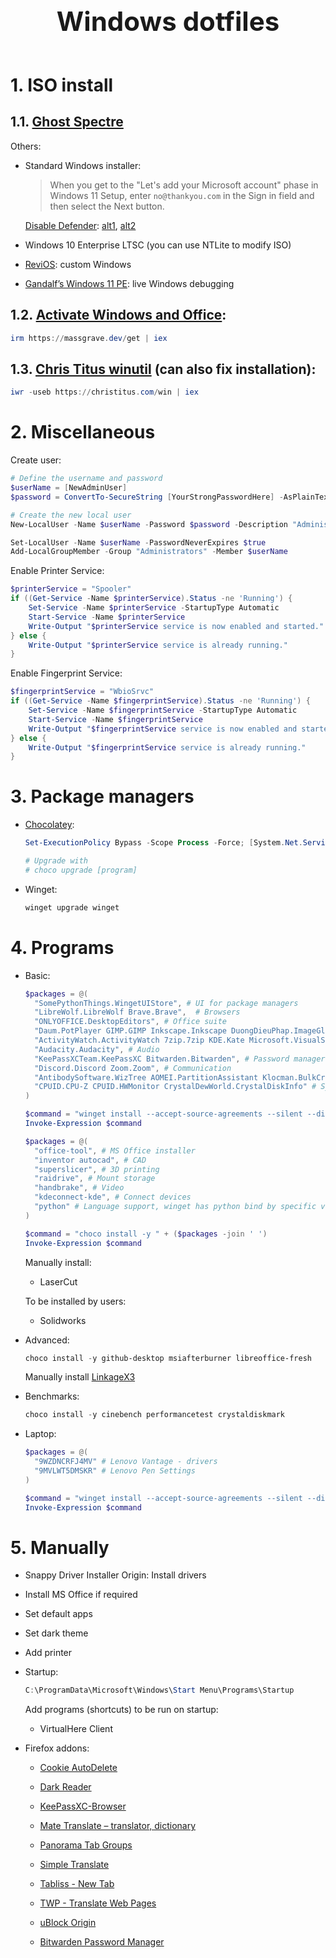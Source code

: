 <!-- markdownlint-disable MD033 MD041 -->

<!--- Title --->

<p align="center" style="font-size: 42px; font-weight: bold; margin-top: 200px; margin-bottom: 60px;">
    Windows dotfiles
</p>

# 1. ISO install

## 1.1. [Ghost Spectre](https://tech-latest.com/ghost-spectre-windows-11/)

Others:

- Standard Windows installer:

  > When you get to the "Let's add your Microsoft account" phase in Windows 11 Setup, enter `no@thankyou.com` in the Sign in field and then select the Next button.

  [Disable Defender](https://github.com/swagkarna/Defeat-Defender-V1.2.0): [alt1](https://github.com/qtkite/defender-control), [alt2](https://github.com/teeotsa/windows-11-debloat)

- Windows 10 Enterprise LTSC (you can use NTLite to modify ISO)
- [ReviOS](https://revi.cc/revios/download/?method=iso): custom Windows
- [Gandalf’s Windows 11 PE](http://windowsmatters.com/): live Windows debugging

## 1.2. [Activate Windows and Office](https://github.com/massgravel/Microsoft-Activation-Scripts):

```powershell
irm https://massgrave.dev/get | iex
```

## 1.3. [Chris Titus winutil](https://github.com/ChrisTitusTech/winutil) (can also fix installation):

```powershell
iwr -useb https://christitus.com/win | iex
```

# 2. Miscellaneous

Create user:

```powershell
# Define the username and password
$userName = [NewAdminUser]
$password = ConvertTo-SecureString [YourStrongPasswordHere] -AsPlainText -Force

# Create the new local user
New-LocalUser -Name $userName -Password $password -Description "Administrator account" -AccountNeverExpires

Set-LocalUser -Name $userName -PasswordNeverExpires $true
Add-LocalGroupMember -Group "Administrators" -Member $userName
```

Enable Printer Service:

```powershell
$printerService = "Spooler"
if ((Get-Service -Name $printerService).Status -ne 'Running') {
    Set-Service -Name $printerService -StartupType Automatic
    Start-Service -Name $printerService
    Write-Output "$printerService service is now enabled and started."
} else {
    Write-Output "$printerService service is already running."
}
```

Enable Fingerprint Service:

```powershell
$fingerprintService = "WbioSrvc"
if ((Get-Service -Name $fingerprintService).Status -ne 'Running') {
    Set-Service -Name $fingerprintService -StartupType Automatic
    Start-Service -Name $fingerprintService
    Write-Output "$fingerprintService service is now enabled and started."
} else {
    Write-Output "$fingerprintService service is already running."
}
```

# 3. Package managers

- [Chocolatey](https://community.chocolatey.org/packages):

  ```powershell
  Set-ExecutionPolicy Bypass -Scope Process -Force; [System.Net.ServicePointManager]::SecurityProtocol = [System.Net.ServicePointManager]::SecurityProtocol -bor 3072; iex ((New-Object System.Net.WebClient).DownloadString('https://community.chocolatey.org/install.ps1'))

  # Upgrade with
  # choco upgrade [program]
  ```

- Winget:

  ```powershell
  winget upgrade winget
  ```

# 4. Programs

- Basic:

  ```powershell
  $packages = @(
    "SomePythonThings.WingetUIStore", # UI for package managers
    "LibreWolf.LibreWolf Brave.Brave",  # Browsers
    "ONLYOFFICE.DesktopEditors", # Office suite
    "Daum.PotPlayer GIMP.GIMP Inkscape.Inkscape DuongDieuPhap.ImageGlass Upscayl.Upscayl OBSProject.OBSStudio", # Media, alternatives: nomacs, VideoLAN.VLC
    "ActivityWatch.ActivityWatch 7zip.7zip KDE.Kate Microsoft.VisualStudioCode geeksoftwareGmbH.PDF24Creator Ventoy.Ventoy MatteoRossi.iCopy Nextcloud.NextcloudDesktop NGWIN.PicPick KDE.Okular VirtualHere.USBClient Xournal++.Xournal++ BleachBit.BleachBit voidtools.Everything stnkl.EverythingToolbar", # Tools
    "Audacity.Audacity", # Audio
    "KeePassXCTeam.KeePassXC Bitwarden.Bitwarden", # Password manager
    "Discord.Discord Zoom.Zoom", # Communication
    "AntibodySoftware.WizTree AOMEI.PartitionAssistant Klocman.BulkCrapUninstaller GlennDelahoy.SnappyDriverInstallerOrigin", # System utilities
    "CPUID.CPU-Z CPUID.HWMonitor CrystalDewWorld.CrystalDiskInfo" # System info
  )

  $command = "winget install --accept-source-agreements --silent --disable-interactivity --accept-package-agreements " + ($packages -join ' ')
  Invoke-Expression $command

  $packages = @(
    "office-tool", # MS Office installer
    "inventor autocad", # CAD
    "superslicer", # 3D printing
    "raidrive", # Mount storage
    "handbrake", # Video
    "kdeconnect-kde", # Connect devices
    "python" # Language support, winget has python bind by specific version
  )

  $command = "choco install -y " + ($packages -join ' ')
  Invoke-Expression $command
  ```

  Manually install:

  - LaserCut

  To be installed by users:

  - Solidworks

- Advanced:

  ```powershell
  choco install -y github-desktop msiafterburner libreoffice-fresh
  ```

  Manually install [LinkageX3](https://www.bikechecker.com/demo.php)

- Benchmarks:

  ```powershell
  choco install -y cinebench performancetest crystaldiskmark
  ```

- Laptop:

  ```powershell
  $packages = @(
    "9WZDNCRFJ4MV" # Lenovo Vantage - drivers
    "9MVLWT5DMSKR" # Lenovo Pen Settings
  )

  $command = "winget install --accept-source-agreements --silent --disable-interactivity --accept-package-agreements " + ($packages -join ' ')
  Invoke-Expression $command
  ```

# 5. Manually

- Snappy Driver Installer Origin: Install drivers
- Install MS Office if required
- Set default apps
- Set dark theme
- Add printer
- Startup:

  ```powershell
  C:\ProgramData\Microsoft\Windows\Start Menu\Programs\Startup
  ```

  Add programs (shortcuts) to be run on startup:

  - VirtualHere Client

- Firefox addons:

  - [Cookie AutoDelete](https://addons.mozilla.org/en-US/firefox/addon/cookie-autodelete/)
  - [Dark Reader](https://addons.mozilla.org/en-US/firefox/addon/darkreader/)
  - [KeePassXC-Browser](https://addons.mozilla.org/en-US/firefox/addon/keepassxc-browser/)
  - [Mate Translate – translator, dictionary](https://addons.mozilla.org/en-US/firefox/addon/instant-translate/)
  - [Panorama Tab Groups](https://addons.mozilla.org/en-US/firefox/addon/panorama-tab-groups/)
  - [Simple Translate](https://addons.mozilla.org/en-US/firefox/addon/simple-translate/)
  - [Tabliss - New Tab](https://addons.mozilla.org/en-US/firefox/addon/tabliss/)
  - [TWP - Translate Web Pages](https://addons.mozilla.org/en-US/firefox/addon/traduzir-paginas-web/)
  - [uBlock Origin](https://addons.mozilla.org/en-US/firefox/addon/ublock-origin)

  - [Bitwarden Password Manager](https://addons.mozilla.org/en-US/firefox/addon/bitwarden-password-manager/)
